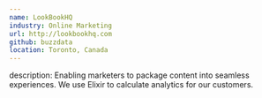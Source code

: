 ```yaml
---
name: LookBookHQ
industry: Online Marketing
url: http://lookbookhq.com
github: buzzdata
location: Toronto, Canada
---
```

description: Enabling marketers to package content into seamless experiences. We use Elixir to calculate analytics for our customers.
